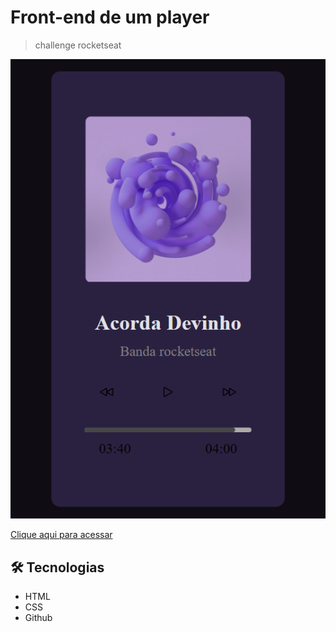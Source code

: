 # Front-end de um player

> challenge rocketseat

<img src="./preview.PNG">

[Clique aqui para acessar](https://brunakeyt.github.io/player/)

## 🛠 Tecnologias
- HTML
- CSS
- Github